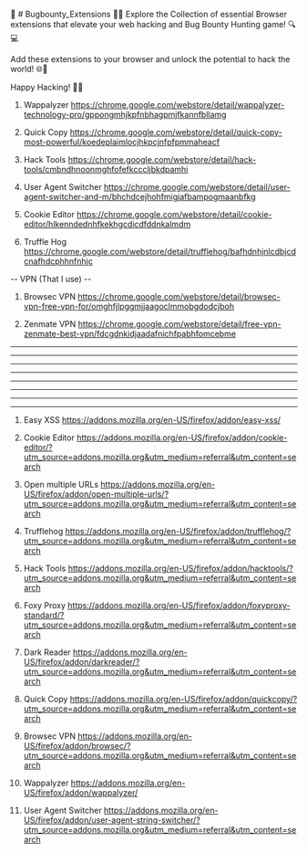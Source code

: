 🐛 # Bugbounty_Extensions 🕵️‍♂️
Explore the Collection of essential Browser extensions that elevate your web hacking and Bug Bounty Hunting game! 🔍💻

Add these extensions to your browser and unlock the potential to hack the world! 🌐🌟

Happy Hacking! 🚀🔐


1. Wappalyzer
https://chrome.google.com/webstore/detail/wappalyzer-technology-pro/gppongmhjkpfnbhagpmjfkannfbllamg

2. Quick Copy 
https://chrome.google.com/webstore/detail/quick-copy-most-powerful/koedeplaimlocjhkpcjnfpfpmmaheacf

3. Hack Tools
https://chrome.google.com/webstore/detail/hack-tools/cmbndhnoonmghfofefkcccljbkdpamhi

4. User Agent Switcher
https://chrome.google.com/webstore/detail/user-agent-switcher-and-m/bhchdcejhohfmigjafbampogmaanbfkg

5. Cookie Editor
https://chrome.google.com/webstore/detail/cookie-editor/hlkenndednhfkekhgcdicdfddnkalmdm

6. Truffle Hog
https://chrome.google.com/webstore/detail/trufflehog/bafhdnhjnlcdbjcdcnafhdcphhnfnhjc


-- VPN (That I use) --

1. Browsec VPN
https://chrome.google.com/webstore/detail/browsec-vpn-free-vpn-for/omghfjlpggmjjaagoclmmobgdodcjboh

2. Zenmate VPN
https://chrome.google.com/webstore/detail/free-vpn-zenmate-best-vpn/fdcgdnkidjaadafnichfpabhfomcebme

-----------------------------------------------------------------------------------------------------------------------------------------------------------
-----------------------------------------------------------------------------------------------------------------------------------------------------------
-----------------------------------------------------------------------------------------------------------------------------------------------------------
-----------------------------------------------------------------------------------------------------------------------------------------------------------
-----------------------------------------------------------------------------------------------------------------------------------------------------------
-----------------------------------------------------------------------------------------------------------------------------------------------------------
-----------------------------------------------------------------------------------------------------------------------------------------------------------
-----------------------------------------------------------------------------------------------------------------------------------------------------------



1. Easy XSS
https://addons.mozilla.org/en-US/firefox/addon/easy-xss/


2. Cookie Editor
https://addons.mozilla.org/en-US/firefox/addon/cookie-editor/?utm_source=addons.mozilla.org&utm_medium=referral&utm_content=search


3. Open multiple URLs
https://addons.mozilla.org/en-US/firefox/addon/open-multiple-urls/?utm_source=addons.mozilla.org&utm_medium=referral&utm_content=search


4. Trufflehog
https://addons.mozilla.org/en-US/firefox/addon/trufflehog/?utm_source=addons.mozilla.org&utm_medium=referral&utm_content=search


5. Hack Tools
https://addons.mozilla.org/en-US/firefox/addon/hacktools/?utm_source=addons.mozilla.org&utm_medium=referral&utm_content=search


6. Foxy Proxy 
https://addons.mozilla.org/en-US/firefox/addon/foxyproxy-standard/?utm_source=addons.mozilla.org&utm_medium=referral&utm_content=search


7. Dark Reader
https://addons.mozilla.org/en-US/firefox/addon/darkreader/?utm_source=addons.mozilla.org&utm_medium=referral&utm_content=search


8. Quick Copy
https://addons.mozilla.org/en-US/firefox/addon/quickcopy/?utm_source=addons.mozilla.org&utm_medium=referral&utm_content=search


9. Browsec VPN
https://addons.mozilla.org/en-US/firefox/addon/browsec/?utm_source=addons.mozilla.org&utm_medium=referral&utm_content=search


10. Wappalyzer
https://addons.mozilla.org/en-US/firefox/addon/wappalyzer/


11. User Agent Switcher
https://addons.mozilla.org/en-US/firefox/addon/user-agent-string-switcher/?utm_source=addons.mozilla.org&utm_medium=referral&utm_content=search



